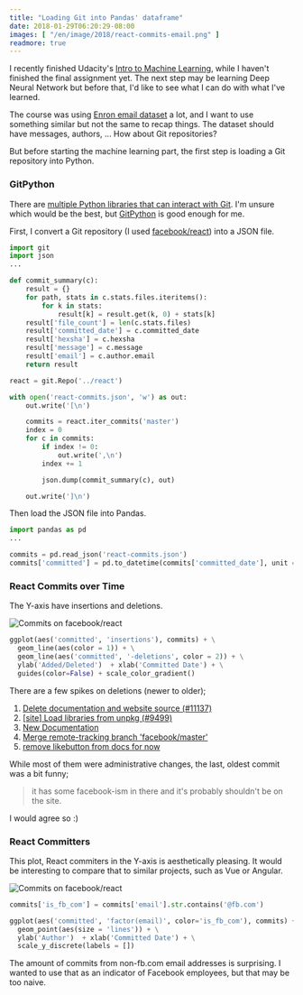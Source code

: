 ```yaml
---
title: "Loading Git into Pandas' dataframe"
date: 2018-01-29T06:20:29-08:00
images: [ "/en/image/2018/react-commits-email.png" ]
readmore: true
---
```


I recently finished Udacity's [Intro to Machine Learning](https://www.udacity.com/course/intro-to-machine-learning--ud120), while I haven't finished the final assignment yet. The next step may be learning Deep Neural Network but before that, I'd like to see what I can do with what I've learned.

The course was using [Enron email dataset](https://www.cs.cmu.edu/~enron/) a lot, and I want to use something similar but not the same to recap things. The dataset should have messages, authors, ... How about Git repositories?

But before starting the machine learning part, the first step is loading a Git repository into Python.

### GitPython

There are [multiple Python libraries that can interact with Git](https://stackoverflow.com/questions/1456269/python-git-module-experiences). I'm unsure which would be the best, but [GitPython](https://pypi.python.org/pypi/GitPython/) is good enough for me.

First, I convert a Git repository (I used [facebook/react](https://github.com/facebook/react)) into a JSON file.

```python
import git
import json
...

def commit_summary(c):
    result = {}
    for path, stats in c.stats.files.iteritems():
        for k in stats:
            result[k] = result.get(k, 0) + stats[k]
    result['file_count'] = len(c.stats.files)
    result['committed_date'] = c.committed_date
    result['hexsha'] = c.hexsha
    result['message'] = c.message
    result['email'] = c.author.email
    return result

react = git.Repo('../react')

with open('react-commits.json', 'w') as out:
    out.write('[\n')

    commits = react.iter_commits('master')
    index = 0
    for c in commits:
        if index != 0:
            out.write(',\n')
        index += 1

        json.dump(commit_summary(c), out)

    out.write(']\n')
```

Then load the JSON file into Pandas.

```python
import pandas as pd
...

commits = pd.read_json('react-commits.json')
commits['committed'] = pd.to_datetime(commits['committed_date'], unit = 's')
```

### React Commits over Time

The Y-axis have insertions and deletions.

<div class="fig"><img alt="Commits on facebook/react"src="/image/2018/react-commits.png" srcset="/image/2018/react-commits-2x.png 2x"/></div>

```python
ggplot(aes('committed', 'insertions'), commits) + \
  geom_line(aes(color = 1)) + \
  geom_line(aes('committed', '-deletions', color = 2)) + \
  ylab('Added/Deleted')  + xlab('Committed Date') + \
  guides(color=False) + scale_color_gradient()
```

There are a few spikes on deletions (newer to older);

1. [Delete documentation and website source (#11137)](https://github.com/facebook/react/commit/cf24d871777ca97bd62068075cbb39582067ac4d)
2. [[site] Load libraries from unpkg (#9499)](https://github.com/facebook/react/commit/cf24d871777ca97bd62068075cbb39582067ac4d)
3. [New Documentation](https://github.com/facebook/react/commit/455d2d1b48e5cdaeac5d0b4fd92b29b4d52bcaec)
4. [Merge remote-tracking branch 'facebook/master'](https://github.com/facebook/react/commit/76da1f859939e66c0bf245517189e6055991357e)
5. [remove likebutton from docs for now](https://github.com/facebook/react/commit/75f7f1e9babb59ca599d590a407efd5a060a6492)

While most of them were administrative changes, the last, oldest commit was a bit funny;

> it has some facebook-ism in there and it's probably shouldn't be on the site.

I would agree so :)

<!--more-->

### React Committers

This plot, React commiters in the Y-axis is aesthetically pleasing. It would be interesting to compare that to similar projects, such as Vue or Angular.

<div class="fig"><img alt="Commits on facebook/react"src="/image/2018/react-commits-email.png" srcset="/image/2018/react-commits-email-2x.png 2x"/></div>

```python
commits['is_fb_com'] = commits['email'].str.contains('@fb.com')

ggplot(aes('committed', 'factor(email)', color='is_fb_com'), commits) + \
  geom_point(aes(size = 'lines')) + \
  ylab('Author')  + xlab('Committed Date') + \
  scale_y_discrete(labels = [])
```

The amount of commits from non-fb.com email addresses is surprising. I wanted to use that as an indicator of Facebook employees, but that may be too naive.

